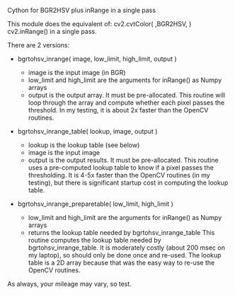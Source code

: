 Cython for BGR2HSV plus inRange in a single pass

This module does the equivalent of:
     cv2.cvtColor( ,BGR2HSV, )
     cv2.inRange()
in a single pass.

There are 2 versions:
* bgrtohsv_inrange( image, low_limit, high_limit, output )
  - image is the input image (in BGR)
  - low_limit and high_limit are the arguments for inRange() as Numpy arrays
  - output is the output array. It must be pre-allocated.
This routine will loop through the array and compute whether each pixel passes the threshold. In my testing, it is about 2x faster than the OpenCV routines.

* bgrtohsv_inrange_table( lookup, image, output )
  - lookup is the lookup table (see below)
  - image is the input image
  - output is the output results. It must be pre-allocated.
This routine uses a pre-computed lookup table to know if a pixel passes the thresholding. It is 4-5x faster than the OpenCV routines (in my testing), but there is significant startup cost in computing the lookup table.

* bgrtohsv_inrange_preparetable( low_limit, high_limit )
  - low_limit and high_limit are the arguments for inRange() as Numpy arrays
  - returns the lookup table needed by bgrtohsv_inrange_table
This routine computes the lookup table needed by bgrtohsv_inrange_table. It is moderately costly (about 200 msec on my laptop), so should only be done once and re-used. The lookup table is a 2D array because that was the easy way to re-use the OpenCV routines.

As always, your mileage may vary, so test.
